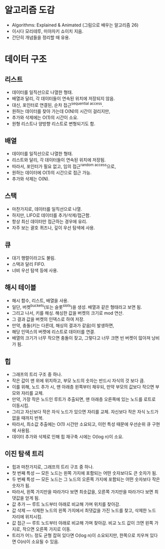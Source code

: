 # 알고리즘 도감

- Algorithms: Explained & Animated (그림으로 배우는 알고리즘 26)
- 이시다 모리테루, 미야자키 쇼이치 지음.
- 간단히 개념들을 정리할 때 유용.

# 데이터 구조

## 리스트

- 데이터를 일직선으로 나열한 형태.
- 배열과 달리, 각 데이터들이 연속된 위치에 저장되지 않음.
- 대신, 포인터로 연결된, 순차 접근<sup>sequential access</sup>.
- 원하는 데이터를 찾아 가는데 O(N)의 시간이 걸리지만,
- 추가와 삭제에는 O(1)의 시간이 소요.
- 원형 리스트나 양방향 리스트로 변형되기도 함.

## 배열

- 데이터를 일직선으로 나열한 형태.
- 리스트와 달리, 각 데이터들이 연속된 위치에 저장됨.
- 따라서, 포인터가 필요 없고, 임의 접근<sup>random access</sup>으로,
- 원하는 데이터에 O(1)의 시간으로 접근 가능.
- 추가와 삭제는 O(N).

## 스택

- 마찬가지로, 데이터를 일직선으로 나열.
- 하지만, LIFO로 데이터를 추가/삭제/접근함.
- 항상 최신 데이터만 접근하는 경우에 유리.
- 자주 보는 괄호 퀴즈나, 깊이 우선 탐색에 사용.

## 큐

- 대기 행렬이라고도 불림.
- 스택과 달리 FIFO.
- 너비 우선 탐색 등에 사용.

## 해시 테이블

- 해시 함수, 리스트, 배열을 사용.
- 일단, 버켓<sup>buckets</sup>(또는 슬롯<sup>slots</sup>)을 생성. 배열과 같은 형태라고 보면 됨.
- 그리고 나서, 키를 해싱. 해싱한 값을 버켓의 크기로 mod 연산.
- 그 결과 값을 버켓의 인덱스로 하여 저장.
- 만약, 충돌(키는 다른데, 해싱의 결과가 같음)이 발생하면,
- 해당 인덱스의 버켓에 리스트로 데이터를 연결.
- 배열의 크기가 너무 작으면 충돌이 잦고, 그렇다고 너무 크면 빈 버켓이 많아져 낭비가 됨.

## 힙

- 그래프의 트리 구조 중 하나.
- 작은 값이 맨 위에 위치하고, 부모 노드의 숫자는 반드시 자식의 것 보다 큼.
- 이를 위해, 노드 추가 시, 맨 아래층 왼쪽부터 채우되, 만약 부모의 값보다 작으면 부모와 자리를 교체.
- 만약, 가장 작은 노드인 루트가 추출되면, 맨 아래층 오른쪽에 있는 노드를 로트로 이동시킴.
- 그리고 자신보다 작은 자식 노드가 있으면 자리를 교체. 자신보다 작은 자식 노드가 없을 때까지 반복.
- 따라서, 최소값 추출에는 O(1) 시간만 소요되고, 이런 특성 때문에 우선순위 큐 구현에 사용됨.
- 데이터 추가와 삭제로 인해 힙 재구축 시에는 O(log n)이 소요.

## 이진 탐색 트리

- 힙과 마찬가지로, 그래프의 트리 구조 중 하나.
- 첫 번째 특성 ― 모든 노드는 왼쪽 가지에 포함되는 어떤 숫자보다도 큰 숫자가 됨.
- 두 번째 특성 ― 모든 노드는 그 노드의 오른쪽 가지에 포함되는 어떤 숫자보다 작은 숫자가 됨.
- 따라서, 왼쪽 가지만을 따라가다 보면 최솟값을, 오른쪽 가지만을 따라가다 보면 최댓값을 얻게 됨.
- 값 추가 ― 루트 노드부터 아래로 비교해 가며 위치를 찾아감.
- 값 삭제 ― 삭제한 노드의 왼쪽 가지에서 최댓값을 가진 노드를 찾고, 삭제한 노드 자리에 위치시킴.
- 값 접근 ― 루트 노드부터 아래로 비교해 가며 찾아감. 비교 노드 값이 크면 왼쪽 가지로, 작으면 오른쪽 가지로 이동.
- 트리가 어느 정도 균형 잡혀 있다면 O(log n)이 소요되지만, 한쪽으로 치우쳐 있다면 O(n)이 소요될 수 있음.